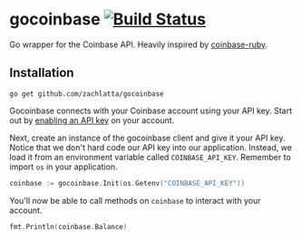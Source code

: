 # gocoinbase [![Build Status](https://travis-ci.org/zachlatta/gocoinbase.png?branch=master)](https://travis-ci.org/zachlatta/gocoinbase)

Go wrapper for the Coinbase API. Heavily inspired by
[coinbase-ruby](https://github.com/coinbase/coinbase-ruby).

## Installation

    go get github.com/zachlatta/gocoinbase

Gocoinbase connects with your Coinbase account using your API key. Start out by 
[enabling an API key](https://coinbase.com/account/integrations) on your
account.

Next, create an instance of the gocoinbase client and give it your API key.
Notice that we don't hard code our API key into our application. Instead, we
load it from an environment variable called `COINBASE_API_KEY`. Remember to
import `os` in your application.

```go
coinbase := gocoinbase.Init(os.Getenv("COINBASE_API_KEY"))
```

You'll now be able to call methods on `coinbase` to interact with your account.

```go
fmt.Println(coinbase.Balance)
```

